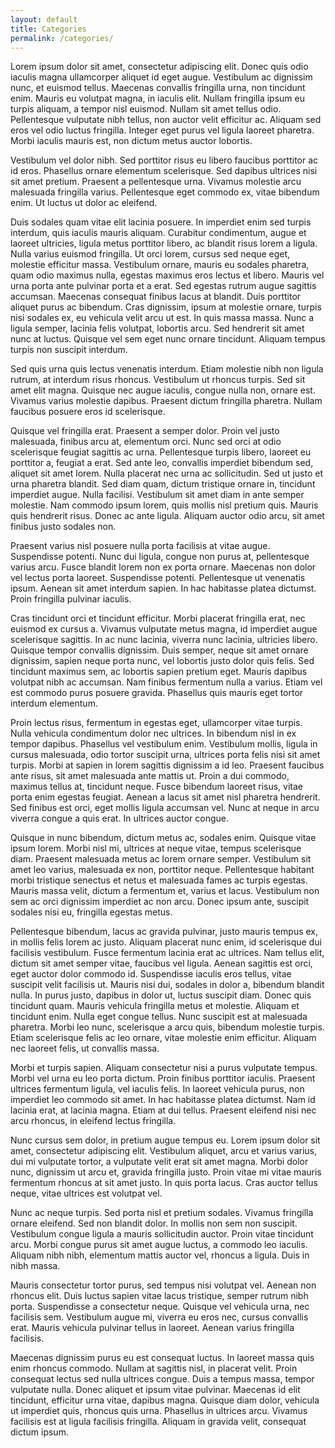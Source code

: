 ```yaml
---
layout: default
title: Categories
permalink: /categories/
---
```


Lorem ipsum dolor sit amet, consectetur adipiscing elit. Donec quis odio iaculis magna ullamcorper aliquet id eget augue. Vestibulum ac dignissim nunc, et euismod tellus. Maecenas convallis fringilla urna, non tincidunt enim. Mauris eu volutpat magna, in iaculis elit. Nullam fringilla ipsum eu turpis aliquam, a tempor nisl euismod. Nullam sit amet tellus odio. Pellentesque vulputate nibh tellus, non auctor velit efficitur ac. Aliquam sed eros vel odio luctus fringilla. Integer eget purus vel ligula laoreet pharetra. Morbi iaculis mauris est, non dictum metus auctor lobortis.

Vestibulum vel dolor nibh. Sed porttitor risus eu libero faucibus porttitor ac id eros. Phasellus ornare elementum scelerisque. Sed dapibus ultrices nisi sit amet pretium. Praesent a pellentesque urna. Vivamus molestie arcu malesuada fringilla varius. Pellentesque eget commodo ex, vitae bibendum enim. Ut luctus ut dolor ac eleifend.

Duis sodales quam vitae elit lacinia posuere. In imperdiet enim sed turpis interdum, quis iaculis mauris aliquam. Curabitur condimentum, augue et laoreet ultricies, ligula metus porttitor libero, ac blandit risus lorem a ligula. Nulla varius euismod fringilla. Ut orci lorem, cursus sed neque eget, molestie efficitur massa. Vestibulum ornare, mauris eu sodales pharetra, quam odio maximus nulla, egestas maximus eros lectus et libero. Mauris vel urna porta ante pulvinar porta et a erat. Sed egestas rutrum augue sagittis accumsan. Maecenas consequat finibus lacus at blandit. Duis porttitor aliquet purus ac bibendum. Cras dignissim, ipsum at molestie ornare, turpis nisi sodales ex, eu vehicula velit arcu ut est. In quis massa massa. Nunc a ligula semper, lacinia felis volutpat, lobortis arcu. Sed hendrerit sit amet nunc at luctus. Quisque vel sem eget nunc ornare tincidunt. Aliquam tempus turpis non suscipit interdum.

Sed quis urna quis lectus venenatis interdum. Etiam molestie nibh non ligula rutrum, at interdum risus rhoncus. Vestibulum ut rhoncus turpis. Sed sit amet elit magna. Quisque nec augue iaculis, congue nulla non, ornare est. Vivamus varius molestie dapibus. Praesent dictum fringilla pharetra. Nullam faucibus posuere eros id scelerisque.

Quisque vel fringilla erat. Praesent a semper dolor. Proin vel justo malesuada, finibus arcu at, elementum orci. Nunc sed orci at odio scelerisque feugiat sagittis ac urna. Pellentesque turpis libero, laoreet eu porttitor a, feugiat a erat. Sed ante leo, convallis imperdiet bibendum sed, aliquet sit amet lorem. Nulla placerat nec urna ac sollicitudin. Sed ut justo et urna pharetra blandit. Sed diam quam, dictum tristique ornare in, tincidunt imperdiet augue. Nulla facilisi. Vestibulum sit amet diam in ante semper molestie. Nam commodo ipsum lorem, quis mollis nisl pretium quis. Mauris quis hendrerit risus. Donec ac ante ligula. Aliquam auctor odio arcu, sit amet finibus justo sodales non.

Praesent varius nisl posuere nulla porta facilisis at vitae augue. Suspendisse potenti. Nunc dui ligula, congue non purus at, pellentesque varius arcu. Fusce blandit lorem non ex porta ornare. Maecenas non dolor vel lectus porta laoreet. Suspendisse potenti. Pellentesque ut venenatis ipsum. Aenean sit amet interdum sapien. In hac habitasse platea dictumst. Proin fringilla pulvinar iaculis.

Cras tincidunt orci et tincidunt efficitur. Morbi placerat fringilla erat, nec euismod ex cursus a. Vivamus vulputate metus magna, id imperdiet augue scelerisque sagittis. In ac nunc lacinia, viverra nunc lacinia, ultricies libero. Quisque tempor convallis dignissim. Duis semper, neque sit amet ornare dignissim, sapien neque porta nunc, vel lobortis justo dolor quis felis. Sed tincidunt maximus sem, ac lobortis sapien pretium eget. Mauris dapibus volutpat nibh ac accumsan. Nam finibus fermentum nulla a varius. Etiam vel est commodo purus posuere gravida. Phasellus quis mauris eget tortor interdum elementum.

Proin lectus risus, fermentum in egestas eget, ullamcorper vitae turpis. Nulla vehicula condimentum dolor nec ultrices. In bibendum nisl in ex tempor dapibus. Phasellus vel vestibulum enim. Vestibulum mollis, ligula in cursus malesuada, odio tortor suscipit urna, ultrices porta felis nisi sit amet turpis. Morbi at sapien in lorem sagittis dignissim a id leo. Praesent faucibus ante risus, sit amet malesuada ante mattis ut. Proin a dui commodo, maximus tellus at, tincidunt neque. Fusce bibendum laoreet risus, vitae porta enim egestas feugiat. Aenean a lacus sit amet nisl pharetra hendrerit. Sed finibus est orci, eget mollis ligula accumsan vel. Nunc at neque in arcu viverra congue a quis erat. In ultrices auctor congue.

Quisque in nunc bibendum, dictum metus ac, sodales enim. Quisque vitae ipsum lorem. Morbi nisl mi, ultrices at neque vitae, tempus scelerisque diam. Praesent malesuada metus ac lorem ornare semper. Vestibulum sit amet leo varius, malesuada ex non, porttitor neque. Pellentesque habitant morbi tristique senectus et netus et malesuada fames ac turpis egestas. Mauris massa velit, dictum a fermentum et, varius et lacus. Vestibulum non sem ac orci dignissim imperdiet ac non arcu. Donec ipsum ante, suscipit sodales nisi eu, fringilla egestas metus.

Pellentesque bibendum, lacus ac gravida pulvinar, justo mauris tempus ex, in mollis felis lorem ac justo. Aliquam placerat nunc enim, id scelerisque dui facilisis vestibulum. Fusce fermentum lacinia erat ac ultrices. Nam tellus elit, dictum sit amet semper vitae, faucibus vel ligula. Aenean sagittis est orci, eget auctor dolor commodo id. Suspendisse iaculis eros tellus, vitae suscipit velit facilisis ut. Mauris nisi dui, sodales in dolor a, bibendum blandit nulla. In purus justo, dapibus in dolor ut, luctus suscipit diam. Donec quis tincidunt quam. Mauris vehicula fringilla metus et molestie. Aliquam et tincidunt enim. Nulla eget congue tellus. Nunc suscipit est at malesuada pharetra. Morbi leo nunc, scelerisque a arcu quis, bibendum molestie turpis. Etiam scelerisque felis ac leo ornare, vitae molestie enim efficitur. Aliquam nec laoreet felis, ut convallis massa.

Morbi et turpis sapien. Aliquam consectetur nisi a purus vulputate tempus. Morbi vel urna eu leo porta dictum. Proin finibus porttitor iaculis. Praesent ultrices fermentum ligula, vel iaculis felis. In laoreet vehicula purus, non imperdiet leo commodo sit amet. In hac habitasse platea dictumst. Nam id lacinia erat, at lacinia magna. Etiam at dui tellus. Praesent eleifend nisi nec arcu rhoncus, in eleifend lectus fringilla.

Nunc cursus sem dolor, in pretium augue tempus eu. Lorem ipsum dolor sit amet, consectetur adipiscing elit. Vestibulum aliquet, arcu et varius varius, dui mi vulputate tortor, a vulputate velit erat sit amet magna. Morbi dolor nunc, dignissim ut arcu et, gravida fringilla justo. Proin vitae mi vitae mauris fermentum rhoncus at sit amet justo. In quis porta lacus. Cras auctor tellus neque, vitae ultrices est volutpat vel.

Nunc ac neque turpis. Sed porta nisl et pretium sodales. Vivamus fringilla ornare eleifend. Sed non blandit dolor. In mollis non sem non suscipit. Vestibulum congue ligula a mauris sollicitudin auctor. Proin vitae tincidunt arcu. Morbi congue purus sit amet augue luctus, a commodo leo iaculis. Aliquam nibh nibh, elementum mattis auctor vel, rhoncus a ligula. Duis in nibh massa.

Mauris consectetur tortor purus, sed tempus nisi volutpat vel. Aenean non rhoncus elit. Duis luctus sapien vitae lacus tristique, semper rutrum nibh porta. Suspendisse a consectetur neque. Quisque vel vehicula urna, nec facilisis sem. Vestibulum augue mi, viverra eu eros nec, cursus convallis erat. Mauris vehicula pulvinar tellus in laoreet. Aenean varius fringilla facilisis.

Maecenas dignissim purus eu est consequat luctus. In laoreet massa quis enim rhoncus commodo. Nullam at sagittis nisl, in placerat velit. Proin consequat lectus sed nulla ultrices congue. Duis a tempus massa, tempor vulputate nulla. Donec aliquet et ipsum vitae pulvinar. Maecenas id elit tincidunt, efficitur urna vitae, dapibus magna. Quisque diam dolor, vehicula ut imperdiet quis, rhoncus quis urna. Phasellus in ultrices arcu. Vivamus facilisis est at ligula facilisis fringilla. Aliquam in gravida velit, consequat dictum ipsum.